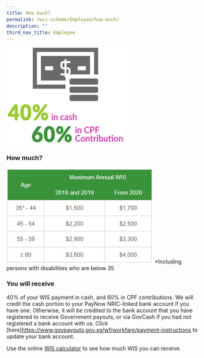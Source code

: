 ```yaml
---
title: How much?
permalink: /wis-scheme/Employee/how-much/
description: ""
third_nav_title: Employee
---
```

![](/images/WIS14.png)

### How much?

![](/images/WIS18.jpeg)
*Including persons with disabilities who are below 35

### You will receive
40% of your WIS payment in cash, and 60% in CPF contributions. We will credit the cash portion to your PayNow NRIC-linked bank account if you have one. Otherwise, it will be credited to the bank account that you have registered to receive Government payouts, or via GovCash if you had not registered a bank account with us. Click [here]https://www.govpayouts.gov.sg/wf/workfare/payment-instructions to update your bank account.

Use the online [WIS calculator](/wis-calculator-for-employees/) to see how much WIS you can receive.